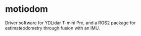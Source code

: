 # motiodom
Driver software for YDLidar T-mini Pro, and a ROS2 package for estimateodometry through fusion with an IMU.
